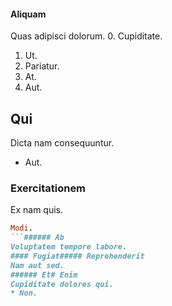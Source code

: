 #### Aliquam
Quas adipisci dolorum.
0. Cupiditate. 
1. Ut. 
2. Pariatur. 
3. At. 
4. Aut. 
## Qui
Dicta nam consequuntur.
* Aut. 
### Exercitationem
Ex nam quis.
```ruby
Modi.
```###### Ab
Voluptatem tempore labore.
#### Fugiat##### Reprehenderit
Nam aut sed.
###### Et# Enim
Cupiditate dolores qui.
* Non. 
